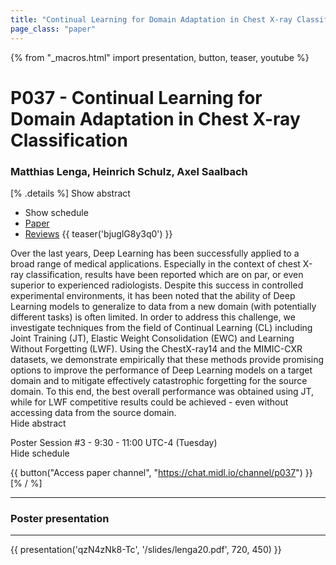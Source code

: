 ```yaml
---
title: "Continual Learning for Domain Adaptation in Chest X-ray Classification"
page_class: "paper"
---
```


{% from "_macros.html" import presentation, button, teaser, youtube %}

# P037 - Continual Learning for Domain Adaptation in Chest X-ray Classification

### Matthias Lenga, Heinrich Schulz, Axel Saalbach

[% .details %]
<a class="toggle_visibility" data-selector=".abstract" data-level="3">Show abstract</a>
- <a class="toggle_visibility" data-selector=".schedule" data-level="3">Show schedule</a>
- <a href="https://openreview.net/pdf?id=lgE-MUlU1g">Paper</a>
- <a href="https://openreview.net/forum?id=lgE-MUlU1g">Reviews</a>
{{ teaser('bjuglG8y3q0') }}

<p>
    <span class="abstract">
        Over the last years, Deep Learning has been successfully applied to a broad range of medical applications. Especially in the context of chest X-ray classification, results have been reported which are on par, or even superior to experienced radiologists. Despite this success in controlled experimental environments, it has been noted that the ability of Deep Learning models to generalize to data from a new domain (with potentially different tasks) is often limited. In order to address this challenge, we investigate techniques from the field of Continual Learning (CL) including Joint Training (JT), Elastic Weight Consolidation (EWC) and Learning Without Forgetting (LWF). Using the ChestX-ray14 and the MIMIC-CXR datasets, we demonstrate empirically that these methods provide promising options to improve the performance of Deep Learning models on a target domain and to mitigate effectively catastrophic forgetting for the source domain. To this end, the best overall performance was obtained using JT, while for LWF competitive results could be achieved - even without accessing data from the source domain.
        <br>
        <span class="actions"><a class="toggle_visibility" data-level="2">Hide abstract</a></span>
    </span>
</p>

<p>
    <span class="schedule">
        Poster Session #3  - 9:30 - 11:00 UTC-4 (Tuesday)
        <br>
        <span class="actions"><a class="toggle_visibility" data-level="2">Hide schedule</a></span>
    </span>
</p>

{{ button("Access paper channel", "https://chat.midl.io/channel/p037") }}
[% / %]

---


### Poster presentation

---

{{ presentation('qzN4zNk8-Tc', '/slides/lenga20.pdf', 720, 450) }}